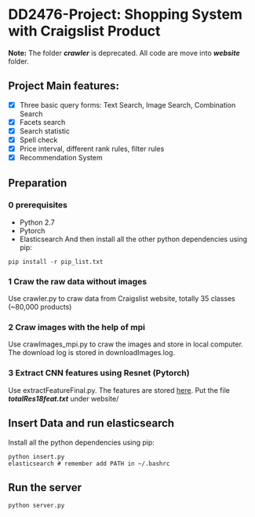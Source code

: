 # DD2476-Project: Shopping System with Craigslist Product

**Note:** The folder ***crawler*** is deprecated. All code are move into ***website*** folder.

## Project Main features:
- [x] Three basic query forms: Text Search, Image Search, Combination Search
- [x] Facets search
- [x] Search statistic
- [x] Spell check
- [x] Price interval, different rank rules, filter rules
- [x] Recommendation System

## Preparation

### 0 prerequisites
* Python 2.7
* Pytorch
* Elasticsearch
And then install all the other python dependencies using pip:
```
pip install -r pip_list.txt
```

### 1 Craw the raw data without images

Use crawler.py to craw data from Craigslist website, totally 35 classes (~80,000 products)

### 2 Craw images with the help of mpi
Use crawImages_mpi.py to craw the images and store in local computer. The download log is stored in downloadImages.log.

### 3 Extract CNN features using Resnet (Pytorch)
Use extractFeatureFinal.py. The features are stored [here](https://drive.google.com/file/d/1vHil721YsCCNFH7s7qPFcFGmmbvflCpk/view?usp=sharing). Put the file ***totalRes18feat.txt*** under website/

## Insert Data and run elasticsearch
Install all the python dependencies using pip:
```
python insert.py
elasticsearch # remember add PATH in ~/.bashrc
```

## Run the server
```
python server.py
```

